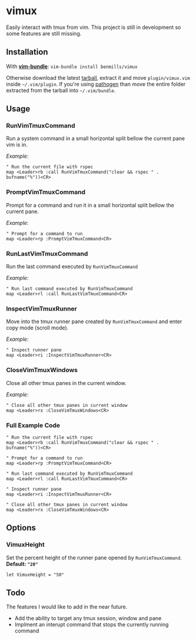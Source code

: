 # vimux

Easily interact with tmux from vim. This project is still in development so some features are still missing.

## Installation

With **[vim-bundle](https://github.com/benmills/vim-bundle)**: `vim-bundle install benmills/vimux`

Otherwise download the latest [tarball](https://github.com/benmills/vimux/tarball/master), extract it and move `plugin/vimux.vim` inside `~/.vim/plugin`. If you're using [pathogen](https://github.com/tpope/vim-pathogen) than move the entire folder extracted from the tarball into `~/.vim/bundle`.

## Usage

### RunVimTmuxCommand
Run a system command in a small horizontal split bellow the current pane vim is in.

*Example:*

```viml
" Run the current file with rspec
map <Leader>rb :call RunVimTmuxCommand("clear && rspec " . bufname("%"))<CR>
```

### PromptVimTmuxCommand
Prompt for a command and run it in a small horizontal split bellow the current pane.

*Example:*

```viml
" Prompt for a command to run
map <Leader>rp :PromptVimTmuxCommand<CR>
```

### RunLastVimTmuxCommand
Run the last command executed by `RunVimTmuxCommand`

*Example:*

```viml
" Run last command executed by RunVimTmuxCommand
map <Leader>rl :call RunLastVimTmuxCommand<CR>
```

### InspectVimTmuxRunner
Move into the tmux runner pane created by `RunVimTmuxCommand` and enter copy mode (scroll mode).

*Example:*

```viml
" Inspect runner pane
map <Leader>ri :InspectVimTmuxRunner<CR>
```

### CloseVimTmuxWindows
Close all other tmux panes in the current window.

*Example:*

```viml
" Close all other tmux panes in current window
map <Leader>rx :CloseVimTmuxWindows<CR>
```

### Full Example Code

```viml
" Run the current file with rspec
map <Leader>rb :call RunVimTmuxCommand("clear && rspec " . bufname("%"))<CR>

" Prompt for a command to run
map <Leader>rp :PromptVimTmuxCommand<CR>

" Run last command executed by RunVimTmuxCommand
map <Leader>rl :call RunLastVimTmuxCommand<CR>

" Inspect runner pane
map <Leader>ri :InspectVimTmuxRunner<CR>

" Close all other tmux panes in current window
map <Leader>rx :CloseVimTmuxWindows<CR>
```

## Options

### VimuxHeight
Set the percent height of the runner pane opened by `RunVimTmuxCommand`.
**Default: `"20"`**

```viml
let VimuxHeight = "50"
```

## Todo

The features I would like to add in the near future.

* Add the ability to target any tmux session, window and pane
* Implment an interupt command that stops the currently running command

